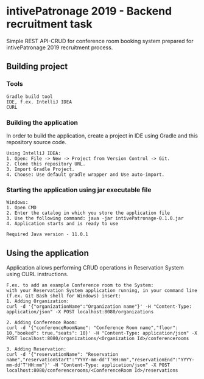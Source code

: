 # intivePatronage 2019 - Backend recruitment task

Simple REST API-CRUD for conference room booking system prepared for intivePatronage 2019 recruitment process. 

## Building project

### Tools
```
Gradle build tool
IDE, f.ex. IntelliJ IDEA
CURL
```

### Building the application

In order to build the application, create a project in IDE using Gradle and this repository source code.

```
Using IntelliJ IDEA:
1. Open: File -> New -> Project from Version Control -> Git.
2. Clone this repository URL.
3. Import Gradle Project.
4. Choose: Use default gradle wrapper and Use auto-import.
```

### Starting the application using jar executable file

```
Windows:
1. Open CMD
2. Enter the catalog in which you store the application file
3. Use the following command: java -jar intivePatronage-0.1.0.jar
4. Application starts and is ready to use

Required Java version - 11.0.1
```

## Using the application

Application allows performing CRUD operations in Reservation System using CURL instructions.

```
F.ex. to add an example Conference room to the System: 
with your Reservation System application running, in your command line (f.ex. Git Bash shell for Windows) insert:
1. Adding Organization: 
curl -d '{"organizationName":"Organization name"}' -H "Content-Type: application/json" -X POST localhost:8080/organizations

2. Adding Conference Room: 
curl -d '{"conferenceRoomName": "Conference Room name","floor": 10,"booked": true,"seats": 10}' -H "Content-Type: application/json" -X POST localhost:8080/organizations/<Organization Id>/conferencerooms

3. Adding Reservation:
curl -d '{"reservationName": "Reservation name","reservationStart":"YYYY-mm-dd'T'HH:mm","reservationEnd":"YYYY-mm-dd'T'HH:mm"}' -H "Content-Type: application/json" -X POST localhost:8080/conferencerooms/<ConferenceRoom Id>/reservations
```
